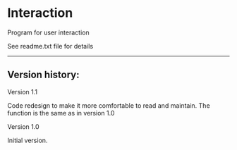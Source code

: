 # Interaction

Program for user interaction

See readme.txt file for details

---------

Version history:
----------------

Version 1.1

Code redesign to make it more comfortable to read and maintain.
The function is the same as in version 1.0


Version 1.0

Initial version.

